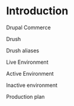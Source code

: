 # Introduction

Drupal Commerce


Drush

Drush aliases

Live Environment

Active Environment

Inactive environment

Production plan

